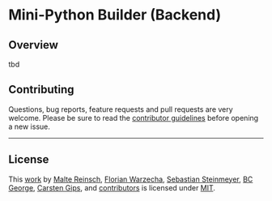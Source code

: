 # Mini-Python Builder (Backend)

## Overview

tbd


## Contributing

Questions, bug reports, feature requests and pull requests are very welcome.
Please be sure to read the [contributor guidelines](CONTRIBUTING.md) before
opening a new issue.


---

## License

This [work](https://github.com/Compilerbau/Mini-Python-Builder) by
[Malte Reinsch](https://github.com/malt-r),
[Florian Warzecha](https://github.com/liketechnik),
[Sebastian Steinmeyer](https://github.com/CrappyAlgorithm),
[BC George](https://github.com/bcg7),
[Carsten Gips](https://github.com/cagix), and
[contributors](https://github.com/Compilerbau/Mini-Python-Builder/graphs/contributors)
is licensed under [MIT](LICENSE.md).
